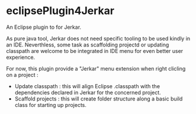 # eclipsePlugin4Jerkar

An Eclipse plugin to for Jerkar.

As pure java tool, Jerkar does not need specific tooling to be used kindly in an IDE. Neverthless, some task as scaffolding projectd or updating classpath 
are welcome to be integrated in IDE menu for even better user experience.

For now, this plugin provide a "Jerkar" menu extension when right clicling on a project :

* Update classpath : this will align Eclipse .classpath with the dependencies declared in Jerkar for the concerned project.
* Scaffold projects : this will create folder structure along a basic build class for starting up projects. 
